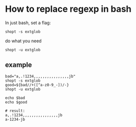 # How to replace regexp in bash

In just bash, set a flag:

`shopt -s extglob`

do what you need

`shopt -u extglob`

## example

```
bad="a,.!1234,,,,,,,,,,,,,,,,jb"
shopt -s extglob
good=${bad//+([^a-z0-9_-])/-}
shopt -u extglob

echo $bad
echo $good

# result:
a,.!1234,,,,,,,,,,,,,,,,jb
a-1234-jb
```

